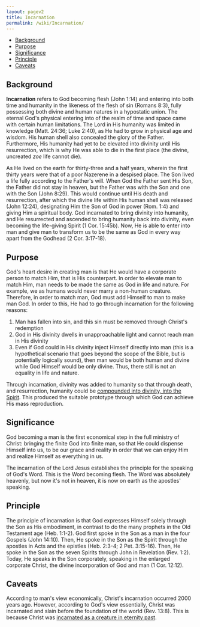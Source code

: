 ```yaml
---
layout: pagev2
title: Incarnation
permalink: /wiki/Incarnation/
---
```

- [Background](#background)
- [Purpose](#purpose)
- [Significance](#significance)
- [Principle](#principle)
- [Caveats](#caveats)

## Background

**Incarnation** refers to God becoming flesh (John 1:14) and entering into both time and humanity in the likeness of the flesh of sin (Romans 8:3), fully possessing both divine and human natures in a hypostatic union. The eternal God's physical entering into of the realm of time and space came with certain human limitations. The Lord in His humanity was limited in knowledge (Matt. 24:36; Luke 2:40), as He had to grow in physical age and wisdom. His human shell also concealed the glory of the Father. Furthermore, His humanity had yet to be elevated into divinity until His resurrection, which is why He was able to die in the first place (the divine, uncreated *zoe* life cannot die).

As He lived on the earth for thirty-three and a half years, wherein the first thirty years were that of a poor Nazerene in a despised place. The Son lived a life fully according to the Father's will. When God the Father sent His Son, the Father did not stay in heaven, but the Father was with the Son and one with the Son (John 8:29). This would continue until His death and resurrection, after which the divine life within His human shell was released (John 12:24), designating Him the Son of God in power (Rom. 1:4) and giving Him a spiritual body. God incarnated to bring divinity into humanity, and He resurrected and ascended to bring humanity back into divinity, even becoming the life-giving Spirit (1 Cor. 15:45b). Now, He is able to enter into man and give man to transform us to be the same as God in every way apart from the Godhead (2 Cor. 3:17-18).

## Purpose

God's heart desire in creating man is that He would have a corporate person to match Him, that is His counterpart. In order to elevate man to match Him, man needs to be made the same as God in life and nature. For example, we as humans would never marry a non-human creature. Therefore, in order to match man, God must add Himself to man to make man God. In order to this, He had to go through incarnation for the following reasons:

1. Man has fallen into sin, and this sin must be removed through Christ's redemption
2. God in His divinity dwells in unapproachable light and cannot reach man in His divinity
3. Even if God could in His divinity inject Himself directly into man (this is a hypothetical scenario that goes beyond the scope of the Bible, but is potentially logically sound), then man would be both human and divine while God Himself would be only divine. Thus, there still is not an equality in life and nature.

Through incarnation, divinity was added to humanity so that through death, and resurrection, humanity could be [compounded into divinity, into the Spirit](../holy_anointing_oil). This produced the suitable prototype through which God can achieve His mass reproduction.

## Significance

God becoming a man is the first economical step in the full ministry of Christ: bringing the finite God into finite man, so that He could dispense Himself into us, to be our grace and reality in order that we can enjoy Him and realize Himself as everything in us.

The incarnation of the Lord Jesus establishes the principle for the speaking of God's Word. This is the Word becoming flesh. The Word was absolutely heavenly, but now it's not in heaven, it is now on earth as the apostles' speaking.  

## Principle

The principle of incarnation is that God expresses Himself solely through the Son as His embodiment, in contrast to do the many prophets in the Old Testament age  (Heb. 1:1-2). God first spoke in the Son as a man in the four Gospels (John 14:10). Then, He spoke in the Son as the Spirit through the apostles in Acts and the epistles (Heb. 2:3-4; 2 Pet. 3:15-16). Then, He spoke in the Son as the seven Spirits through John in Revelation (Rev. 1:2). Today, He speaks in the Son corporately, speaking in the enlarged corporate Christ, the divine incorporation of God and man (1 Cor. 12:12).

## Caveats

According to man's view economically, Christ's incarnation occurred 2000 years ago. However, according to God's view essentially, Christ was incarnated and slain before the foundation of the world (Rev. 13:8). This is because Christ was [incarnated as a creature in eternity past](../firstborn_of_all_creation).